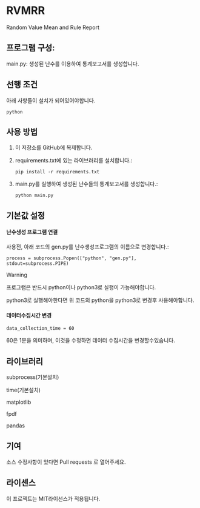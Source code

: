 # RVMRR
Random Value Mean and Rule Report
## 프로그램 구성:


main.py: 생성된 난수를 이용하여 통계보고서를 생성합니다.




## 선행 조건

아래 사항들이 설치가 되어있어야합니다.

    python



## 사용 방법

1. 이 저장소를 GitHub에 복제합니다.

2. requirements.txt에 있는 라이브러리를 설치합니다.:


       pip install -r requirements.txt


3. main.py를 실행하여 생성된 난수들의 통계보고서를 생성합니다.:

       python main.py



## 기본값 설정
#### 난수생성 프로그램 연결

사용전, 아래 코드의 gen.py를 난수생성프로그램의 이름으로 변경합니다.:

    process = subprocess.Popen(["python", "gen.py"], stdout=subprocess.PIPE)
> [!Warning]
> 프로그램은 반드시 python이나 python3로 실행이 가능해야합니다.
> 
> python3로 실행해야한다면 위 코드의 python을 python3로 변경후 사용해야합니다.

#### 데이터수집시간 변경



    data_collection_time = 60

60은 1분을 의미하며, 이것을 수정하면 데이터 수집시간을 변경할수있습니다.
## 라이브러리

subprocess(기본설치)

time(기본설치)

matplotlib

fpdf

pandas


## 기여
소스 수정사항이 있다면 Pull requests 로 열어주세요.

## 라이센스
이 프로젝트는 MIT라이선스가 적용됩니다.
